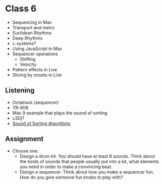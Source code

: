 # Class 6
- Sequencing in Max
- Transport and metro
- Euclidean Rhythms
- Deep Rhythms
- L-systems?
- Using JavaScript in Max
- Sequencer operations
  - Shifting
  - Velocity
- Pattern effects in Live
- Slicing by onsets in Live

## Listening
- Octatrack (sequencer)
- TR-808
- Max 9 example that plays the sound of sorting
- LSDj?
- [Sound of Sorting Algorithms](https://www.youtube.com/watch?v=kPRA0W1kECg)

## Assignment
- Choose one:
  - Design a drum kit. You should have at least 8 sounds. Think about the kinds of sounds that people usually put into a kit, what elements you need in order to make a convincing beat.
  - Design a sequencer. Think about how you make a sequencer fun. How do you give someone fun knobs to play with?